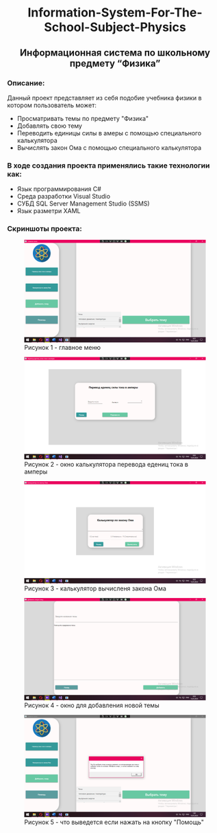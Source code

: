 <h1 style="text-align:center;">Information-System-For-The-School-Subject-Physics</h1>
<h2 style="text-align:center;">Информационная система по школьному предмету “Физика”</h2>

<h3>Описание:</h3>
<p>
  Данный проект представляет из себя подобие учебника физики в котором пользователь может:</p>
<ul>
  <li>Просматривать темы по предмету "Физика"</li>
  <li>Добавлять свою тему</li>
  <li>Переводить единицы силы в амеры с помощью специального калькулятора</li>
  <li>Вычислять закон Ома с помощью специального калькулятора</li>
</ul>

<h3>В ходе создания проекта применялись такие технологии как:</h3>
<ul>
  <li>Язык программирования C#</li>
  <li>Среда разработки Visual Studio</li>
  <li>СУБД SQL Server Management Studio (SSMS)</li>
  <li>Язык разметри XAML</li>
</ul>

<h3>Скриншоты проекта:</h3>
<figure>
	<img src = "InformationSystemForPhysics/Images/Screen1.png">
	<figcaption>Рисунок 1 - главное меню</figcaption>
</figure>
<figure>
	<img src = "InformationSystemForPhysics/Images/Screen2.png">
	<figcaption>Рисунок 2 - окно калькулятора перевода едениц тока в амперы</figcaption>
</figure>
<figure>
	<img src = "InformationSystemForPhysics/Images/Screen3.png">
	<figcaption>Рисунок 3 - калькулятор вычисленя закона Ома</figcaption>
</figure>
<figure>
	<img src = "InformationSystemForPhysics/Images/Screen4.png">
	<figcaption>Рисунок 4 - окно для добавления новой темы</figcaption>
</figure>
<figure>
	<img src = "InformationSystemForPhysics/Images/Screen5.png">
	<figcaption>Рисунок 5 - что выведется если нажать на кнопку "Помощь"</figcaption>
</figure>
